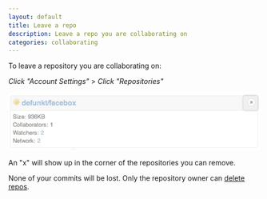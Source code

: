 ```yaml
---
layout: default
title: Leave a repo
description: Leave a repo you are collaborating on
categories: collaborating
---
```


To leave a repository you are collaborating on:

_Click "Account Settings"_ > _Click "Repositories"_

![](/images/remove_repo.png)

An "x" will show up in the corner of the repositories you can remove.

None of your commits will be lost. Only the repository owner can [delete repos](/deleting-a-repo/).
